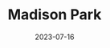 ---
title: "Madison Park"
city: Seattle
date: 2023-07-16
hashtag: madison-park
type: neighborhood
tags:
  - neighborhood
  - Seattle
---